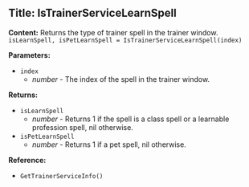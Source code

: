 ## Title: IsTrainerServiceLearnSpell

**Content:**
Returns the type of trainer spell in the trainer window.
`isLearnSpell, isPetLearnSpell = IsTrainerServiceLearnSpell(index)`

**Parameters:**
- `index`
  - *number* - The index of the spell in the trainer window.

**Returns:**
- `isLearnSpell`
  - *number* - Returns 1 if the spell is a class spell or a learnable profession spell, nil otherwise.
- `isPetLearnSpell`
  - *number* - Returns 1 if a pet spell, nil otherwise.

**Reference:**
- `GetTrainerServiceInfo()`